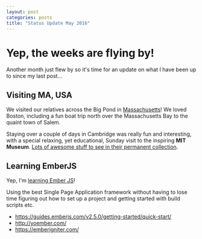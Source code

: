 ```yaml
---
layout: post
categories: posts
title: "Status Update May 2016"
---
```


# Yep, the weeks are flying by!

Another month just flew by so it's time for an update on what I have been up to since my last post...

## Visiting MA, USA

We visited our relatives across the Big Pond in [Massachusetts](http://www.mass.gov/portal/)! We loved Boston, including a fun boat trip north over the Massachusetts Bay to the quaint town of Salem.

Staying over a couple of days in Cambridge was really fun and interesting, with a special relaxing, yet educational, Sunday visit to the inspiring **MIT Museum**. [Lots of awesome stuff to see in their permanent collection](https://mitmuseum.mit.edu/explore/collections).

## Learning EmberJS

Yep, I'm [learning Ember JS](https://guides.emberjs.com/v2.5.0/getting-started/quick-start)!

Using the best Single Page Application framework without having to lose time figuring out how to set up a project and getting started with build scripts etc.

- <https://guides.emberjs.com/v2.5.0/getting-started/quick-start/>
- <http://yoember.com/>
- <https://emberigniter.com/>
